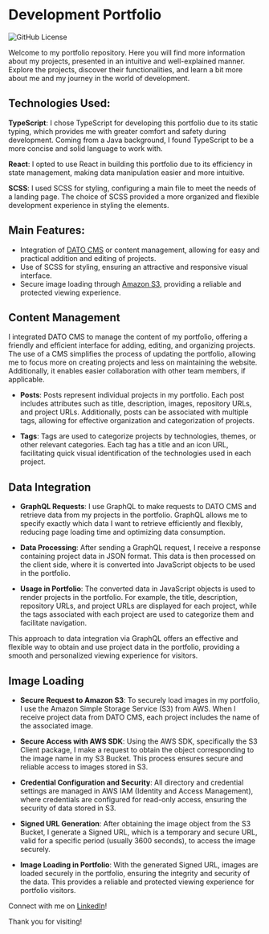 # Development Portfolio
![GitHub License](https://img.shields.io/github/license/DavidBalbin0/portfolio)

Welcome to my portfolio repository. Here you will find more information about my projects, presented in an intuitive and well-explained manner.
Explore the projects, discover their functionalities, and learn a bit more about me and my journey in the world of development.

## Technologies Used:

**TypeScript**: I chose TypeScript for developing this portfolio due to its static typing, which provides me with greater comfort and safety during development. Coming from a Java background, I found TypeScript to be a more concise and solid language to work with.

**React**: I opted to use React in building this portfolio due to its efficiency in state management, making data manipulation easier and more intuitive.

**SCSS**: I used SCSS for styling, configuring a main file to meet the needs of a landing page. The choice of SCSS provided a more organized and flexible development experience in styling the elements.

## Main Features:

* Integration of [DATO CMS](https://www.datocms.com/) or content management, allowing for easy and practical addition and editing of projects.
* Use of SCSS for styling, ensuring an attractive and responsive visual interface.
* Secure image loading through [Amazon S3](https://docs.aws.amazon.com/AmazonS3/latest/userguide/Welcome.html), providing a reliable and protected viewing experience.

## Content Management

I integrated DATO CMS to manage the content of my portfolio, offering a friendly and efficient interface for adding, editing, and organizing projects. The use of a CMS simplifies the process of updating the portfolio, allowing me to focus more on creating projects and less on maintaining the website. Additionally, it enables easier collaboration with other team members, if applicable.

* **Posts**: Posts represent individual projects  in my portfolio. Each post includes attributes such as title, description, images, repository URLs, and project URLs. Additionally, posts can be associated with multiple tags, allowing for effective organization and categorization of projects.

* **Tags**: Tags are used to categorize projects by technologies, themes, or other relevant categories. Each tag has a title and an icon URL, facilitating quick visual identification of the technologies used in each project.

## Data Integration
* **GraphQL Requests**: I use GraphQL to make requests to DATO CMS and retrieve data from my projects in the portfolio. GraphQL allows me to specify exactly which data I want to retrieve efficiently and flexibly, reducing page loading time and optimizing data consumption.

* **Data Processing**: After sending a GraphQL request, I receive a response containing project data in JSON format. This data is then processed on the client side, where it is converted into JavaScript objects to be used in the portfolio.

* **Usage in Portfolio**: The converted data in JavaScript objects is used to render projects in the portfolio. For example, the title, description, repository URLs, and project URLs are displayed for each project, while the tags associated with each project are used to categorize them and facilitate navigation.

This approach to data integration via GraphQL offers an effective and flexible way to obtain and use project data in the portfolio, providing a smooth and personalized viewing experience for visitors.

## Image Loading
* **Secure Request to Amazon S3**: To securely load images in my portfolio, I use the Amazon Simple Storage Service (S3) from AWS. When I receive project data from DATO CMS, each project includes the name of the associated image.

* **Secure Access with AWS SDK**: Using the AWS SDK, specifically the S3 Client package, I make a request to obtain the object corresponding to the image name in my S3 Bucket. This process ensures secure and reliable access to images stored in S3.

* **Credential Configuration and Security**: All directory and credential settings are managed in AWS IAM (Identity and Access Management), where credentials are configured for read-only access, ensuring the security of data stored in S3.

* **Signed URL Generation**: After obtaining the image object from the S3 Bucket, I generate a Signed URL, which is a temporary and secure URL, valid for a specific period (usually 3600 seconds), to access the image securely.

* **Image Loading in Portfolio**: With the generated Signed URL, images are loaded securely in the portfolio, ensuring the integrity and security of the data. This provides a reliable and protected viewing experience for portfolio visitors.

Connect with me on [LinkedIn](https://www.linkedin.com/in/david-balbino/)!

Thank you for visiting!
